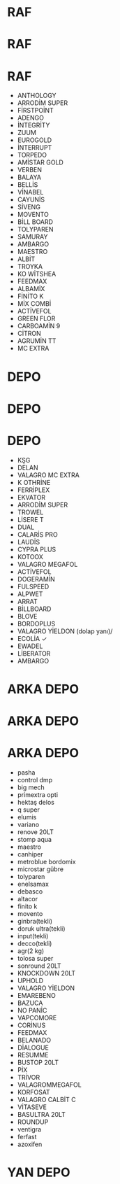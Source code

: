 # RAF
# RAF
# RAF
- ANTHOLOGY
- ARRODİM SUPER
- FİRSTPOİNT
- ADENGO
- İNTEGRİTY
- ZUUM
- EUROGOLD
- İNTERRUPT
- TORPEDO
- AMİSTAR GOLD
- VERBEN
- BALAYA
- BELLİS
- VİNABEL
- CAYUNİS
- SİVENG
- MOVENTO
- BİLL BOARD
- TOLYPAREN
- SAMURAY
- AMBARGO
- MAESTRO
- ALBİT
- TROYKA
- KO WİTSHEA
- FEEDMAX
- ALBAMİX
- FİNİTO K
- MİX COMBİ
- ACTİVEFOL
- GREEN FLOR
- CARBOAMİN 9
- CİTRON
- AGRUMİN TT
- MC EXTRA




# DEPO
# DEPO
# DEPO
- KŞG
- DELAN
- VALAGRO MC EXTRA
- K OTHRİNE
- FERRİPLEX
- EKVATOR
- ARRODİM SUPER
- TROWEL
- LİSERE T
- DUAL
- CALARİS PRO
- LAUDİS
- CYPRA PLUS
- KOTOOX
- VALAGRO MEGAFOL
- ACTİVEFOL
- DOGERAMİN
- FULSPEED
- ALPWET
- ARRAT
- BİLLBOARD
- BLOVE
- BORDOPLUS
- VALAGRO YİELDON (dolap yanı)/
- ECOLİA                     ✓
- EWADEL
- LİBERATOR
- AMBARGO



# ARKA DEPO
# ARKA DEPO
# ARKA DEPO
- pasha
- control dmp
- big mech
- primextra opti
- hektaş delos
- q super
- elumis
- variano
- renove 20LT
- stomp aqua
- maestro
- canhiper
- metroblue bordomix
- microstar gübre
- tolyparen
- enelsamax
- debasco
- altacor
- finito k
- movento
- ginbra(tekli)
- doruk ultra(tekli)
- input(tekli)
- decco(tekli)
- agr(2 kg)
- tolosa super
- sonround 20LT
- KNOCKDOWN 20LT
- UPHOLD
- VALAGRO YİELDON
- EMAREBENO
- BAZUCA
- NO PANİC
- VAPCOMORE
- CORİNUS
- FEEDMAX
- BELANADO
- DİALOGUE
- RESUMME
- BUSTOP 20LT
- PİX
- TRİVOR
- VALAGROMMEGAFOL
- KORFOSAT
- VALAGRO CALBİT C
- VİTASEVE
- BASULTRA 20LT
- ROUNDUP
- ventigra
- ferfast
- azoxifen
# YAN DEPO 
